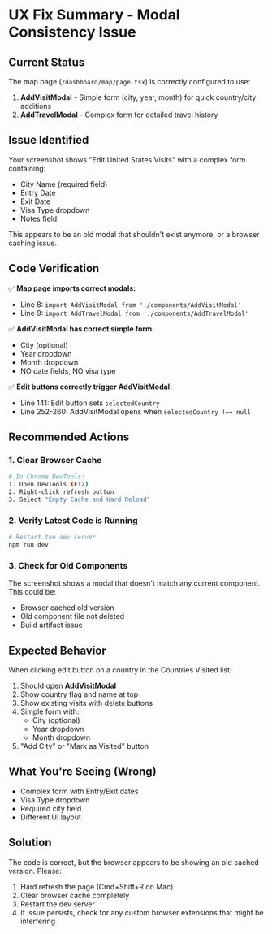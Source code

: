 # UX Fix Summary - Modal Consistency Issue

## Current Status
The map page (`/dashboard/map/page.tsx`) is correctly configured to use:
1. **AddVisitModal** - Simple form (city, year, month) for quick country/city additions
2. **AddTravelModal** - Complex form for detailed travel history

## Issue Identified
Your screenshot shows "Edit United States Visits" with a complex form containing:
- City Name (required field)
- Entry Date 
- Exit Date
- Visa Type dropdown
- Notes field

This appears to be an old modal that shouldn't exist anymore, or a browser caching issue.

## Code Verification
✅ **Map page imports correct modals:**
- Line 8: `import AddVisitModal from './components/AddVisitModal'`
- Line 9: `import AddTravelModal from './components/AddTravelModal'`

✅ **AddVisitModal has correct simple form:**
- City (optional)
- Year dropdown
- Month dropdown
- NO date fields, NO visa type

✅ **Edit buttons correctly trigger AddVisitModal:**
- Line 141: Edit button sets `selectedCountry`
- Line 252-260: AddVisitModal opens when `selectedCountry !== null`

## Recommended Actions

### 1. Clear Browser Cache
```bash
# In Chrome DevTools:
1. Open DevTools (F12)
2. Right-click refresh button
3. Select "Empty Cache and Hard Reload"
```

### 2. Verify Latest Code is Running
```bash
# Restart the dev server
npm run dev
```

### 3. Check for Old Components
The screenshot shows a modal that doesn't match any current component. This could be:
- Browser cached old version
- Old component file not deleted
- Build artifact issue

## Expected Behavior
When clicking edit button on a country in the Countries Visited list:
1. Should open **AddVisitModal** 
2. Show country flag and name at top
3. Show existing visits with delete buttons
4. Simple form with:
   - City (optional)
   - Year dropdown
   - Month dropdown
5. "Add City" or "Mark as Visited" button

## What You're Seeing (Wrong)
- Complex form with Entry/Exit dates
- Visa Type dropdown
- Required city field
- Different UI layout

## Solution
The code is correct, but the browser appears to be showing an old cached version. Please:
1. Hard refresh the page (Cmd+Shift+R on Mac)
2. Clear browser cache completely
3. Restart the dev server
4. If issue persists, check for any custom browser extensions that might be interfering